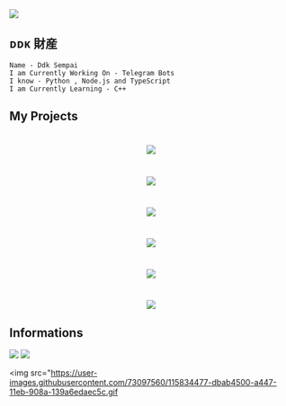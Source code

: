 <img src="https://user-images.githubusercontent.com/73097560/115834477-dbab4500-a447-11eb-908a-139a6edaec5c.gif">

## ᴅᴅᴋ 財産

```
Name - Ddk Sempai 
I am Currently Working On - Telegram Bots 
I know - Python , Node.js and TypeScript 
I am Currently Learning - C++ 
```
## My Projects 


# <p align="center"><a href="https://github.com/Itz-pro-ddk/YoutubeMusicBot"><img src="https://github-readme-stats.vercel.app/api/pin?username=Itz-pro-ddk&show_icons=true&theme=dracula&hide_border=true&repo=YoutubeMusicBot"></a></p>
<p align="center">
    

# <p align="center"><a href="https://github.com/Itz-pro-ddk/Hanabi-Robot"><img src="https://github-readme-stats.vercel.app/api/pin?username=itz-pro-ddk&show_icons=true&theme=dracula&hide_border=true&repo=Hanabi-Robot"></a></p>
<p align="center">
 
 
# <p align="center"><a href="https://github.com/Itz-pro-ddk/Cynthia-Bot"><img src="https://github-readme-stats.vercel.app/api/pin?username=Itz-pro-ddk&show_icons=true&theme=dracula&hide_border=true&repo=Cynthia-Bot"></a></p>
<p align="center">
    

# <p align="center"><a href="https://github.com/Itz-pro-ddk/Elephant-Sql-Db-bot"><img src="https://github-readme-stats.vercel.app/api/pin?username=Itz-pro-ddk&show_icons=true&theme=dracula&hide_border=true&repo=Elephant-Sql-Db-bot"></a></p>
<p align="center">
    

# <p align="center"><a href="https://github.com/Itz-pro-ddk/MongoDb-Bot"><img src="https://github-readme-stats.vercel.app/api/pin?username=Itz-pro-ddk&show_icons=true&theme=dracula&hide_border=true&repo=MongoDb-Bot"></a></p>
<p align="center">
    

# <p align="center"><a href="https://github.com/Itz-pro-ddk/Broadcast-Bot"><img src="https://github-readme-stats.vercel.app/api/pin?username=Itz-pro-ddk&show_icons=true&theme=dracula&hide_border=true&repo=Broadcast-Bot"></a></p>
<p align="center">
    
## Informations 

<a href="https://t.me/ddk_sempai40"><img src="https://img.shields.io/badge/Telegram%20DdkSempai-blue.svg?style=for-the-badge&logo=Telegram"></a> 
<a href="https://youtube.com/@ddksempai40"><img src="https://img.shields.io/badge/Subscribe%20Channel-red.svg?style=for-the-badge&logo=Youtube"></a>
  
<img src="https://user-images.githubusercontent.com/73097560/115834477-dbab4500-a447-11eb-908a-139a6edaec5c.gif
